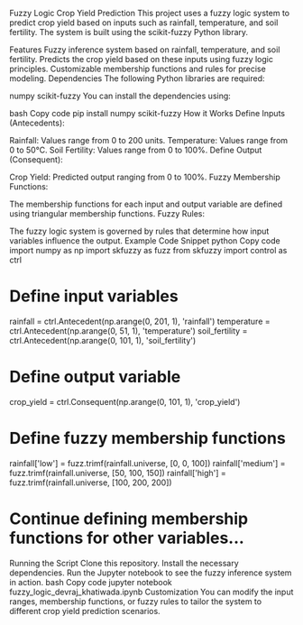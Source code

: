 Fuzzy Logic Crop Yield Prediction
This project uses a fuzzy logic system to predict crop yield based on inputs such as rainfall, temperature, and soil fertility. The system is built using the scikit-fuzzy Python library.

Features
Fuzzy inference system based on rainfall, temperature, and soil fertility.
Predicts the crop yield based on these inputs using fuzzy logic principles.
Customizable membership functions and rules for precise modeling.
Dependencies
The following Python libraries are required:

numpy
scikit-fuzzy
You can install the dependencies using:

bash
Copy code
pip install numpy scikit-fuzzy
How it Works
Define Inputs (Antecedents):

Rainfall: Values range from 0 to 200 units.
Temperature: Values range from 0 to 50°C.
Soil Fertility: Values range from 0 to 100%.
Define Output (Consequent):

Crop Yield: Predicted output ranging from 0 to 100%.
Fuzzy Membership Functions:

The membership functions for each input and output variable are defined using triangular membership functions.
Fuzzy Rules:

The fuzzy logic system is governed by rules that determine how input variables influence the output.
Example Code Snippet
python
Copy code
import numpy as np
import skfuzzy as fuzz
from skfuzzy import control as ctrl

# Define input variables
rainfall = ctrl.Antecedent(np.arange(0, 201, 1), 'rainfall')
temperature = ctrl.Antecedent(np.arange(0, 51, 1), 'temperature')
soil_fertility = ctrl.Antecedent(np.arange(0, 101, 1), 'soil_fertility')

# Define output variable
crop_yield = ctrl.Consequent(np.arange(0, 101, 1), 'crop_yield')

# Define fuzzy membership functions
rainfall['low'] = fuzz.trimf(rainfall.universe, [0, 0, 100])
rainfall['medium'] = fuzz.trimf(rainfall.universe, [50, 100, 150])
rainfall['high'] = fuzz.trimf(rainfall.universe, [100, 200, 200])

# Continue defining membership functions for other variables...
Running the Script
Clone this repository.
Install the necessary dependencies.
Run the Jupyter notebook to see the fuzzy inference system in action.
bash
Copy code
jupyter notebook fuzzy_logic_devraj_khatiwada.ipynb
Customization
You can modify the input ranges, membership functions, or fuzzy rules to tailor the system to different crop yield prediction scenarios.

